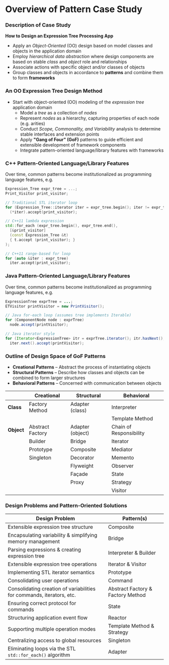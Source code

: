 # Overview of Pattern Case Study

### Description of Case Study

**How to Design an Expression Tree Processing App**

  * Apply an _Object-Oriented_ (OO) design based on model classes and objects in the application domain
  * Employ _hierarchical data abstraction_ where design components are based on stable _class_ and _object_ role and relationships
  * Associate actions with specific object and/or classes of objects
  * Group classes and objects in accordance to **patterns** and combine them to form **frameworks**

### An OO Expression Tree Design Method

  * Start with object-oriented (OO) modeling of the _expression tree_ application domain
    * Model a _tree_ as a collection of _nodes_
    * Represent _nodes_ as a hierarchy, capturing properties of each node (e.g. arities)
    * Conduct _Scope, Commonality, and Variability_ analysis to determine stable interfaces and extension points
    * Apply **"Gang of Four" (GoF)** patterns to guide efficient and extensible development of framework components
    * Integrate pattern-oriented language/library features with frameworks

### C++ Pattern-Oriented Language/Library Features

Over time, common patterns become institutionalized as programming language features, e.g.

```c++
Expression_Tree expr_tree = ...;
Print_Visitor print_visitor;

// Traditional STL iterator loop
for (Expression_Tree::iterator iter = expr_tree.begin(); iter != expr_tree.end(); ++iter)
  (*iter).accept(print_visitor);

// C++11 lambda expression
std::for_each (expr_tree.begin(), expr_tree.end(), 
  [&print_visitor]
  (const Expression_Tree &t)
  { t.accept (print_visitor); }
);

// C++11 range-based for loop
for (auto &iter : expr_tree)
  iter.accept(print_visitor);
```

### Java Pattern-Oriented Language/Library Features

Over time, common patterns become institutionalized as programming language features, e.g.

```java
ExpressionTree exprTree = ...;
ETVisitor printVisitor = new PrintVisitor();

// Java for-each loop (assumes tree implements Iterable)
for (ComponentNode node : exprTree)
  node.accept(printVisitor);

// Java iterator style
for (Iterator<ExpressionTree> itr = exprTree.iterator(); itr.hasNext(); )
  iter.next().accept(printVisitor);
```

### Outline of Design Space of GoF Patterns

  * **Creational Patterns** &ndash; Abstract the process of instantiating objects
  * **Structural Patterns** &ndash; Describe how classes and objects can be combined to form larger structures
  * **Behavioral Patterns** &ndash; Concerned with communication between objects

||Creational|Structural|Behavioral|
|---|---|---|---|
|**Class**|Factory Method|Adapter (class)|Interpreter|
||||Template Method|
|**Object**|Abstract Factory|Adapter (object)|Chain of Responsibility|
||Builder|Bridge|Iterator|
||Prototype|Composite|Mediator|
||Singleton|Decorator|Memento|
|||Flyweight|Observer|
|||Façade|State|
|||Proxy|Strategy|
||||Visitor|

### Design Problems and Pattern-Oriented Solutions

|Design Problem|Pattern(s)|
|---|---|
|Extensible expression tree structure|Composite|
|Encapsulating variability & simplifying memory management|Bridge|
|Parsing expressions & creating expression tree|Interpreter & Builder|
|Extensible expression tree operations|Iterator & Visitor|
|Implementing STL iterator semantics|Prototype|
|Consolidating user operations|Command|
|Consolidating creation of variabilities for commands, iterators, etc.|Abstract Factory & Factory Method|
|Ensuring correct protocol for commands|State|
|Structuring application event flow|Reactor|
|Supporting multiple operation modes|Template Method & Strategy|
|Centralizing access to global resources|Singleton|
|Eliminating loops via the STL `std::for_each()` algorithm|Adapter|
